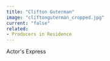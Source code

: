 ```yaml
---
title: "Clifton Guterman"
image: "cliftonguterman_cropped.jpg"
current: "false"
related:
- Producers in Residence
---
```


Actor's Express
